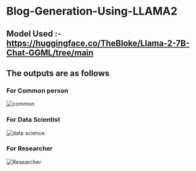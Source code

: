 # Blog-Generation-Using-LLAMA2

## Model Used :- https://huggingface.co/TheBloke/Llama-2-7B-Chat-GGML/tree/main

## The outputs are as follows

### For Common person
![common](https://github.com/AkhileshKolambekar/Blog-Generation-Using-LLAMA2/assets/86556963/342550d3-b006-48c6-bf00-343aaee310f6)

### For Data Scientist
![data science](https://github.com/AkhileshKolambekar/Blog-Generation-Using-LLAMA2/assets/86556963/677f556e-790f-4780-8dcf-ed9fe2e332ac)

### For Researcher
![Researcher](https://github.com/AkhileshKolambekar/Blog-Generation-Using-LLAMA2/assets/86556963/ee78ded0-332a-40d1-a86e-817632a7bf5e)
